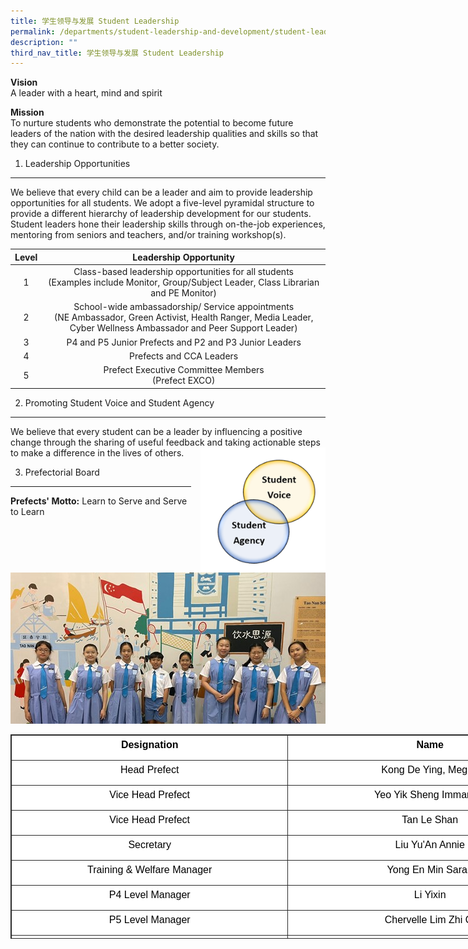 ```yaml
---
title: 学生领导与发展 Student Leadership
permalink: /departments/student-leadership-and-development/student-leadership/
description: ""
third_nav_title: 学生领导与发展 Student Leadership
---
```

**Vision** <br>
A leader with a heart, mind and spirit

**Mission** <br>
To nurture students who demonstrate the potential to become future leaders of the nation with the desired leadership qualities and skills so that they can continue to contribute to a better society.

1) Leadership Opportunities
---------------------------

We believe that every child can be a leader and aim to provide leadership opportunities for all students. We adopt a five-level pyramidal structure to provide a different hierarchy of leadership development for our students. Student leaders hone their leadership skills through on-the-job experiences, mentoring from seniors and teachers, and/or training workshop(s).

| Level |                                                                        Leadership Opportunity                                                                       |
|:-----:|:-------------------------------------------------------------------------------------------------------------------------------------------------------------------:|
|   1   |              Class-based leadership opportunities for all students<br>(Examples include Monitor, Group/Subject Leader, Class Librarian and PE Monitor)              |
|   2   | School-wide ambassadorship/ Service appointments<br>(NE Ambassador, Green Activist, Health Ranger, Media Leader, Cyber Wellness Ambassador and Peer Support Leader) |
|   3   |                                                        P4 and P5 Junior Prefects and P2 and P3 Junior Leaders                                                       |
|   4   |                                                                       Prefects and CCA Leaders                                                                      |
|   5   |                                                        Prefect Executive Committee Members<br>(Prefect EXCO)                                                        |

2) Promoting Student Voice and Student Agency
---------------------------------------------

We believe that every student can be a leader by influencing a positive change through the sharing of useful feedback and taking actionable steps to make a difference in the lives of others.<img src="/images/voice.png" style="width:200px;height:200px;margin-left:15px;" align = "right">

3) Prefectorial Board
---------------------
**Prefects' Motto:** Learn to Serve and Serve to Learn

![](/images/prefect1.jpeg)

<table class="iveo_table ives_tab_dark ive_eobj_center" align="left" width="507" style="margin: auto; outline: 0px; padding: 0px; clear: both; border: 1px solid rgb(42, 42, 42); border-spacing: 1px; border-collapse: collapse; color: rgb(0, 0, 0); font-family: Raleway, sans-serif; font-size: 16px; font-style: normal; font-variant-ligatures: normal; font-variant-caps: normal; font-weight: 400; letter-spacing: normal; orphans: 2; text-align: left; text-transform: none; white-space: normal; widows: 2; word-spacing: 0px; -webkit-text-stroke-width: 0px; background-color: rgb(255, 255, 255); text-decoration-thickness: initial; text-decoration-style: initial; text-decoration-color: initial; width: 900px; height: 327px;"><tbody class="" style="margin: 0px; outline: 0px; padding: 0px;"><tr class="" style="margin: 0px; outline: 0px; padding: 0px;"><td width="243" nowrap="" class="" style="margin: 0px; outline: 0px; padding: 2px; text-align: center; border: 1px solid rgb(42, 42, 42); width: 442px;"><p class="" style="margin: 0px 0px 10px; outline: 0px; padding: 0px; line-height: 25px; color: rgb(0, 0, 0); font-family: Raleway, sans-serif; font-size: 16px; font-weight: normal;"><b class="" style="margin: 0px; outline: 0px; padding: 0px;">Designation</b></p></td><td width="263" nowrap="" class="" style="margin: 0px; outline: 0px; padding: 2px; text-align: center; border: 1px solid rgb(42, 42, 42); width: 457px;"><p class="" style="margin: 0px 0px 10px; outline: 0px; padding: 0px; line-height: 25px; color: rgb(0, 0, 0); font-family: Raleway, sans-serif; font-size: 16px; font-weight: normal;"><b class="" style="margin: 0px; outline: 0px; padding: 0px;">Name</b></p></td></tr><tr class="" style="margin: 0px; outline: 0px; padding: 0px;"><td width="243" nowrap="" class="" style="margin: 0px; outline: 0px; padding: 2px; text-align: center; border: 1px solid rgb(42, 42, 42);"><p class="" style="margin: 0px 0px 10px; outline: 0px; padding: 0px; line-height: 25px; color: rgb(0, 0, 0); font-family: Raleway, sans-serif; font-size: 16px; font-weight: normal;">Head Prefect</p></td><td width="263" class="" style="margin: 0px; outline: 0px; padding: 2px; text-align: center; border: 1px solid rgb(42, 42, 42);"><p class="" style="margin: 0px 0px 10px; outline: 0px; padding: 0px; line-height: 25px; color: rgb(0, 0, 0); font-family: Raleway, sans-serif; font-size: 16px; font-weight: normal;">Kong De Ying, Megan</p></td></tr><tr class="" style="margin: 0px; outline: 0px; padding: 0px;"><td width="243" nowrap="" class="" style="margin: 0px; outline: 0px; padding: 2px; text-align: center; border: 1px solid rgb(42, 42, 42);"><p class="" style="margin: 0px 0px 10px; outline: 0px; padding: 0px; line-height: 25px; color: rgb(0, 0, 0); font-family: Raleway, sans-serif; font-size: 16px; font-weight: normal;">Vice Head Prefect</p></td><td width="263" class="" style="margin: 0px; outline: 0px; padding: 2px; text-align: center; border: 1px solid rgb(42, 42, 42);"><p class="" style="margin: 0px 0px 10px; outline: 0px; padding: 0px; line-height: 25px; color: rgb(0, 0, 0); font-family: Raleway, sans-serif; font-size: 16px; font-weight: normal;">Yeo Yik Sheng Immanuel</p></td></tr><tr class="" style="margin: 0px; outline: 0px; padding: 0px;"><td width="243" nowrap="" class="" style="margin: 0px; outline: 0px; padding: 2px; text-align: center; border: 1px solid rgb(42, 42, 42);"><p class="" style="margin: 0px 0px 10px; outline: 0px; padding: 0px; line-height: 25px; color: rgb(0, 0, 0); font-family: Raleway, sans-serif; font-size: 16px; font-weight: normal;">Vice Head Prefect</p></td><td width="263" class="" style="margin: 0px; outline: 0px; padding: 2px; text-align: center; border: 1px solid rgb(42, 42, 42);"><p class="" style="margin: 0px 0px 10px; outline: 0px; padding: 0px; line-height: 25px; color: rgb(0, 0, 0); font-family: Raleway, sans-serif; font-size: 16px; font-weight: normal;">Tan Le Shan</p></td></tr><tr class="" style="margin: 0px; outline: 0px; padding: 0px;"><td width="243" nowrap="" class="" style="margin: 0px; outline: 0px; padding: 2px; text-align: center; border: 1px solid rgb(42, 42, 42);"><p class="" style="margin: 0px 0px 10px; outline: 0px; padding: 0px; line-height: 25px; color: rgb(0, 0, 0); font-family: Raleway, sans-serif; font-size: 16px; font-weight: normal;">Secretary</p></td><td width="263" class="" style="margin: 0px; outline: 0px; padding: 2px; text-align: center; border: 1px solid rgb(42, 42, 42);"><p class="" style="margin: 0px 0px 10px; outline: 0px; padding: 0px; line-height: 25px; color: rgb(0, 0, 0); font-family: Raleway, sans-serif; font-size: 16px; font-weight: normal;">Liu Yu'An Annie</p></td></tr><tr class="" style="margin: 0px; outline: 0px; padding: 0px;"><td width="243" nowrap="" class="" style="margin: 0px; outline: 0px; padding: 2px; text-align: center; border: 1px solid rgb(42, 42, 42);"><p class="" style="margin: 0px 0px 10px; outline: 0px; padding: 0px; line-height: 25px; color: rgb(0, 0, 0); font-family: Raleway, sans-serif; font-size: 16px; font-weight: normal;">Training &amp; Welfare Manager</p></td><td width="263" class="" style="margin: 0px; outline: 0px; padding: 2px; text-align: center; border: 1px solid rgb(42, 42, 42);"><p class="" style="margin: 0px 0px 10px; outline: 0px; padding: 0px; line-height: 25px; color: rgb(0, 0, 0); font-family: Raleway, sans-serif; font-size: 16px; font-weight: normal;">Yong En Min Sarah</p></td></tr><tr class="" style="margin: 0px; outline: 0px; padding: 0px;"><td width="243" nowrap="" class="" style="margin: 0px; outline: 0px; padding: 2px; text-align: center; border: 1px solid rgb(42, 42, 42);"><p class="" style="margin: 0px 0px 10px; outline: 0px; padding: 0px; line-height: 25px; color: rgb(0, 0, 0); font-family: Raleway, sans-serif; font-size: 16px; font-weight: normal;">P4 Level Manager</p></td><td width="263" class="" style="margin: 0px; outline: 0px; padding: 2px; text-align: center; border: 1px solid rgb(42, 42, 42);"><p class="" style="margin: 0px 0px 10px; outline: 0px; padding: 0px; line-height: 25px; color: rgb(0, 0, 0); font-family: Raleway, sans-serif; font-size: 16px; font-weight: normal;">Li Yixin</p></td></tr><tr class="" style="margin: 0px; outline: 0px; padding: 0px;"><td width="243" nowrap="" class="" style="margin: 0px; outline: 0px; padding: 2px; text-align: center; border: 1px solid rgb(42, 42, 42);"><p class="" style="margin: 0px 0px 10px; outline: 0px; padding: 0px; line-height: 25px; color: rgb(0, 0, 0); font-family: Raleway, sans-serif; font-size: 16px; font-weight: normal;">P5 Level Manager</p></td><td width="263" class="" style="margin: 0px; outline: 0px; padding: 2px; text-align: center; border: 1px solid rgb(42, 42, 42);"><p class="" style="margin: 0px 0px 10px; outline: 0px; padding: 0px; line-height: 25px; color: rgb(0, 0, 0); font-family: Raleway, sans-serif; font-size: 16px; font-weight: normal;">Chervelle Lim Zhi Qi</p></td></tr><tr class="" style="margin: 0px; outline: 0px; padding: 0px;"><td width="243" nowrap="" class="" style="margin: 0px; outline: 0px; padding: 2px; text-align: center; border: 1px solid rgb(42, 42, 42);"><p class="" style="margin: 0px 0px 10px; outline: 0px; padding: 0px; line-height: 25px; color: rgb(0, 0, 0); font-family: Raleway, sans-serif; font-size: 16px; font-weight: normal;">P6 Level Manager</p></td><td width="263" class="" style="margin: 0px; outline: 0px; padding: 2px; text-align: center; border: 1px solid rgb(42, 42, 42);"><p class="" style="margin: 0px 0px 10px; outline: 0px; padding: 0px; line-height: 25px; color: rgb(0, 0, 0); font-family: Raleway, sans-serif; font-size: 16px; font-weight: normal;">Chua Jing Xi</p></td></tr></tbody></table>